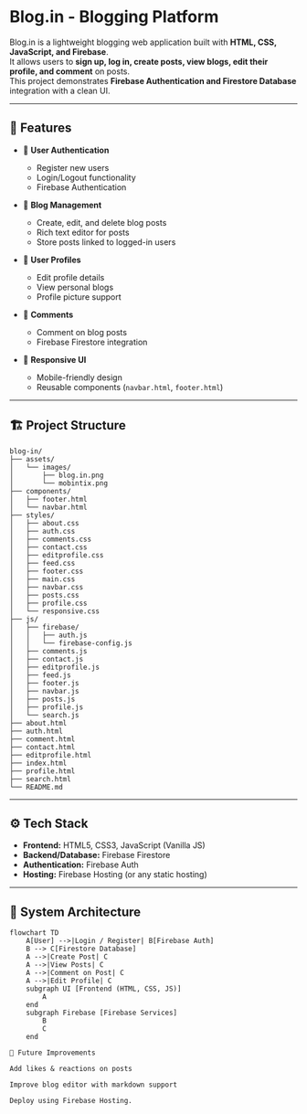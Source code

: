 # Blog.in - Blogging Platform

Blog.in is a lightweight blogging web application built with **HTML, CSS, JavaScript, and Firebase**.  
It allows users to **sign up, log in, create posts, view blogs, edit their profile, and comment** on posts.  
This project demonstrates **Firebase Authentication and Firestore Database** integration with a clean UI.

---

## 🚀 Features

- 🔐 **User Authentication**
  - Register new users
  - Login/Logout functionality
  - Firebase Authentication

- 📝 **Blog Management**
  - Create, edit, and delete blog posts
  - Rich text editor for posts
  - Store posts linked to logged-in users

- 👤 **User Profiles**
  - Edit profile details
  - View personal blogs
  - Profile picture support

- 💬 **Comments**
  - Comment on blog posts
  - Firebase Firestore integration

- 📱 **Responsive UI**
  - Mobile-friendly design
  - Reusable components (`navbar.html`, `footer.html`)

---

## 🏗️ Project Structure
```
blog-in/
├── assets/
│   └── images/
│       ├── blog.in.png
│       └── mobintix.png
├── components/
│   ├── footer.html
│   └── navbar.html
├── styles/
│   ├── about.css
│   ├── auth.css
│   ├── comments.css
│   ├── contact.css
│   ├── editprofile.css
│   ├── feed.css
│   ├── footer.css
│   ├── main.css
│   ├── navbar.css
│   ├── posts.css
│   ├── profile.css
│   └── responsive.css
├── js/
│   ├── firebase/
│   │   ├── auth.js
│   │   └── firebase-config.js
│   ├── comments.js
│   ├── contact.js
│   ├── editprofile.js
│   ├── feed.js
│   ├── footer.js
│   ├── navbar.js
│   ├── posts.js
│   ├── profile.js
│   └── search.js
├── about.html
├── auth.html
├── comment.html
├── contact.html
├── editprofile.html
├── index.html
├── profile.html
├── search.html
└── README.md
```

---

## ⚙️ Tech Stack

- **Frontend:** HTML5, CSS3, JavaScript (Vanilla JS)
- **Backend/Database:** Firebase Firestore
- **Authentication:** Firebase Auth
- **Hosting:** Firebase Hosting (or any static hosting)

---

## 🔑 System Architecture

```mermaid
flowchart TD
    A[User] -->|Login / Register| B[Firebase Auth]
    B --> C[Firestore Database]
    A -->|Create Post| C
    A -->|View Posts| C
    A -->|Comment on Post| C
    A -->|Edit Profile| C
    subgraph UI [Frontend (HTML, CSS, JS)]
        A
    end
    subgraph Firebase [Firebase Services]
        B
        C
    end

📌 Future Improvements

Add likes & reactions on posts

Improve blog editor with markdown support

Deploy using Firebase Hosting.